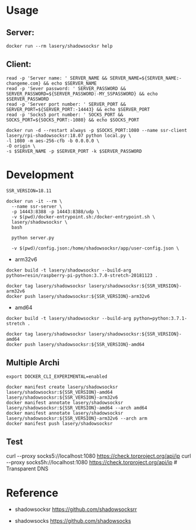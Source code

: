 # Usage

## Server:
```
docker run --rm lasery/shadowsocksr help
```

## Client:
```
read -p 'Server name: ' SERVER_NAME && SERVER_NAME=${SERVER_NAME:-changeme.com} && echo $SERVER_NAME
read -p 'Sever password: ' SERVER_PASSWORD && SERVER_PASSWORD=${SERVER_PASSWORD:-MY_SSPASSWORD} && echo $SERVER_PASSWORD
read -p 'Server port number: ' SERVER_PORT && SERVER_PORT=${SERVER_PORT:-14443} && echo $SERVER_PORT
read -p 'Socks5 port number: ' SOCKS_PORT && SOCKS_PORT=${SOCKS_PORT:-1080} && echo $SOCKS_PORT

docker run -d --restart always -p $SOCKS_PORT:1080 --name ssr-client lasery/rpi-shadowsocksr:18.07 python local.py \
-l 1080 -m aes-256-cfb -b 0.0.0.0 \
-O origin \
-s $SERVER_NAME -p $SERVER_PORT -k $SERVER_PASSWORD
```

# Development
```
SSR_VERSION=18.11

docker run -it --rm \
  --name ssr-server \
  -p 14443:8388 -p 14443:8388/udp \
  -v $(pwd)/docker-entrypoint.sh:/docker-entrypoint.sh \
  lasery/shadowsocksr \
  bash

  python server.py

  -v $(pwd)/config.json:/home/shadowsocksr/app/user-config.json \
```

- arm32v6
```
docker build -t lasery/shadowsocksr --build-arg python=resin/raspberry-pi-python:3.7.0-stretch-20181123 .

docker tag lasery/shadowsocksr lasery/shadowsocksr:${SSR_VERSION}-arm32v6
docker push lasery/shadowsocksr:${SSR_VERSION}-arm32v6
```

- amd64
```
docker build -t lasery/shadowsocksr --build-arg python=python:3.7.1-stretch .

docker tag lasery/shadowsocksr lasery/shadowsocksr:${SSR_VERSION}-amd64
docker push lasery/shadowsocksr:${SSR_VERSION}-amd64
```

## Multiple Archi
```
export DOCKER_CLI_EXPERIMENTAL=enabled

docker manifest create lasery/shadowsocksr lasery/shadowsocksr:${SSR_VERSION}-amd64 lasery/shadowsocksr:${SSR_VERSION}-arm32v6
docker manifest annotate lasery/shadowsocksr lasery/shadowsocksr:${SSR_VERSION}-amd64 --arch amd64
docker manifest annotate lasery/shadowsocksr lasery/shadowsocksr:${SSR_VERSION}-arm32v6 --arch arm
docker manifest push lasery/shadowsocksr
```

## Test
curl --proxy socks5://localhost:1080 https://check.torproject.org/api/ip
curl --proxy socks5h://localhost:1080 https://check.torproject.org/api/ip # Transparent DNS

# Reference
- shadowsocksr
https://github.com/shadowsocksrr

- shadowsocks
https://github.com/shadowsocks

